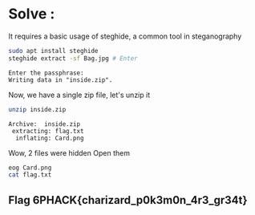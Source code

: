 # Solve :

It requires a basic usage of steghide, a common tool in steganography

```bash
sudo apt install steghide
steghide extract -sf Bag.jpg # Enter 
```
```
Enter the passphrase: 
Writing data in "inside.zip".
```
Now, we have a single zip file, let's unzip it
```bash
unzip inside.zip
```
```
Archive:  inside.zip
 extracting: flag.txt                
  inflating: Card.png
```
Wow, 2 files were hidden
Open them

```bash
eog Card.png 
cat flag.txt
```
## Flag 6PHACK{charizard_p0k3m0n_4r3_gr34t}